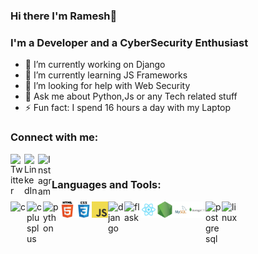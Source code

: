 ### Hi there I'm Ramesh👋

### I'm a Developer and a CyberSecurity Enthusiast

- 🔭 I’m currently working on Django
- 🌱 I’m currently learning JS Frameworks
- 🤔 I’m looking for help with Web Security
- 💬 Ask me about Python,Js or  any Tech related stuff
- ⚡ Fun fact: I spend 16 hours a day with my Laptop

### Connect with me:

[<img align="left" alt="Twitter" width="22px" src="https://cdn.jsdelivr.net/npm/simple-icons@v3/icons/twitter.svg" />][twitter]
[<img align="left" alt="LinkedIn" width="22px" src="https://cdn.jsdelivr.net/npm/simple-icons@v3/icons/linkedin.svg" />][linkedin]
[<img align="left" alt="Instagram" width="22px" src="https://cdn.jsdelivr.net/npm/simple-icons@v3/icons/instagram.svg" />][instagram]
<br/>
### Languages and Tools:
<img src="https://devicons.github.io/devicon/devicon.git/icons/c/c-original.svg" alt="c" align="left" width="26px" />
<img src="https://devicons.github.io/devicon/devicon.git/icons/cplusplus/cplusplus-original.svg" alt="cplusplus" align="left" width="26px"/>
 <img src="https://devicons.github.io/devicon/devicon.git/icons/python/python-original.svg" alt="python" align="left" width="26px"/>
<img align="left" alt="HTML5" width="26px" src="https://raw.githubusercontent.com/github/explore/80688e429a7d4ef2fca1e82350fe8e3517d3494d/topics/html/html.png" />
<img align="left" alt="CSS3" width="26px" src="https://raw.githubusercontent.com/github/explore/80688e429a7d4ef2fca1e82350fe8e3517d3494d/topics/css/css.png" />
<img align="left" alt="JavaScript" width="26px" src="https://raw.githubusercontent.com/github/explore/80688e429a7d4ef2fca1e82350fe8e3517d3494d/topics/javascript/javascript.png" />
<img src="https://devicons.github.io/devicon/devicon.git/icons/django/django-original.svg" alt="django" align="left" width="26px"/> 
<img src="https://www.vectorlogo.zone/logos/pocoo_flask/pocoo_flask-icon.svg" alt="flask" align="left" width="26px"/>
<img align="left" alt="React" width="26px" src="https://raw.githubusercontent.com/github/explore/80688e429a7d4ef2fca1e82350fe8e3517d3494d/topics/react/react.png" />
<img align="left" alt="Node.js" width="26px" src="https://raw.githubusercontent.com/github/explore/80688e429a7d4ef2fca1e82350fe8e3517d3494d/topics/nodejs/nodejs.png" />
<img align="left" alt="MySQL" width="26px" src="https://raw.githubusercontent.com/github/explore/80688e429a7d4ef2fca1e82350fe8e3517d3494d/topics/mysql/mysql.png" />
<img align="left" alt="MongoDB" width="26px" src="https://raw.githubusercontent.com/github/explore/80688e429a7d4ef2fca1e82350fe8e3517d3494d/topics/mongodb/mongodb.png" />
<img src="https://devicons.github.io/devicon/devicon.git/icons/postgresql/postgresql-original-wordmark.svg" alt="postgresql" align="left" width="26px"/>
<img src="https://devicons.github.io/devicon/devicon.git/icons/linux/linux-original.svg" alt="linux" align="left" width="26px"/>
<br />
<br />

[twitter]: https://twitter.com/rameshkumar__rk
[instagram]: https://instagram.com/rameshkumar__rk
[linkedin]: https://linkedin.com/in/rameshkumar-rk
